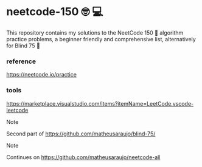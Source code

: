 # neetcode-150 🤓 💻

This repository contains my solutions to the NeetCode 150 🚀 algorithm practice problems, a beginner friendly and comprehensive list, alternatively for Blind 75 🧠

### reference

https://neetcode.io/practice

### tools

https://marketplace.visualstudio.com/items?itemName=LeetCode.vscode-leetcode

> [!NOTE]
> Second part of https://github.com/matheusaraujo/blind-75/

> [!NOTE]
> Continues on https://github.com/matheusaraujo/neetcode-all

